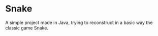 # Snake
A simple project made in Java, trying to reconstruct in a basic way the classic game Snake.
